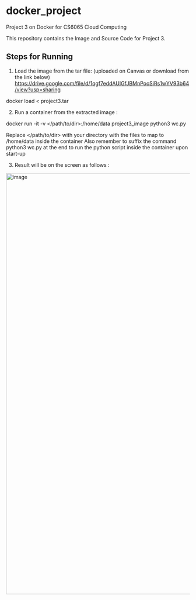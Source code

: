 # docker_project
Project 3 on Docker for CS6065 Cloud Computing

This repository contains the Image and Source Code for Project 3.

Steps for Running
-----------------
1. Load the image from the tar file: (uploaded on Canvas or download from the link below)
https://drive.google.com/file/d/1qgf7eddAUIGfJBMnPooSiRs1wYV93b64/view?usp=sharing

docker load < project3.tar

2.  Run a container from the extracted image :

docker run -it -v </path/to/dir>:/home/data project3_image python3 wc.py

Replace </path/to/dir> with your directory with the files to map to /home/data inside the container
Also remember to suffix the command python3 wc.py at the end to run the python script inside the container upon start-up

3. Result will be on the screen as follows :

<img width="1151" alt="image" src="https://user-images.githubusercontent.com/14856688/219966761-5f994aec-175b-4368-84bd-dd89819a7eab.png">



